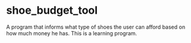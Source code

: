 # shoe_budget_tool
A program that informs what type of shoes the user can afford based on how much money he has. This is a learning program.
